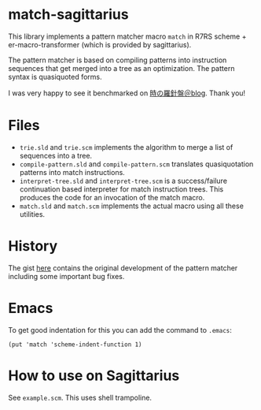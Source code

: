# match-sagittarius

This library implements a pattern matcher macro `match` in R7RS scheme + er-macro-transformer (which is provided by sagittarius).

The pattern matcher is based on compiling patterns into instruction sequences that get merged into a tree as an optimization. The pattern syntax is quasiquoted forms.

I was very happy to see it benchmarked on [時の羅針盤＠blog](http://compassoftime.blogspot.co.uk/2015/02/benchmark-of-2-match-libraries.html). Thank you!

# Files

* `trie.sld` and `trie.scm` implements the algorithm to merge a list of sequences into a tree.
* `compile-pattern.sld` and `compile-pattern.scm` translates quasiquotation patterns into match instructions.
* `interpret-tree.sld` and `interpret-tree.scm` is a success/failure continuation based interpreter for match instruction trees. This produces the code for an invocation of the match macro.
* `match.sld` and `match.scm` implements the actual macro using all these utilities.

# History

The gist [here](https://gist.github.com/orchid-hybrid/4901f7dd330be112d52e) contains the original development of the pattern matcher including some important bug fixes.

# Emacs

To get good indentation for this you can add the command to `.emacs`:

```
(put 'match 'scheme-indent-function 1)
```

# How to use on Sagittarius

See `example.scm`. This uses shell trampoline.
